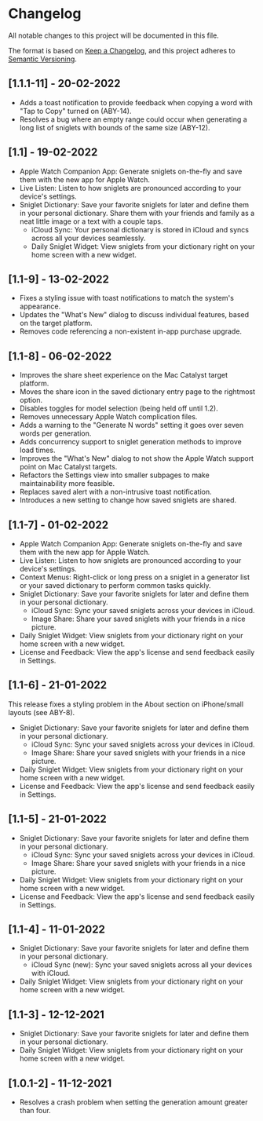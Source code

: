 # Changelog
All notable changes to this project will be documented in this file.

The format is based on [Keep a Changelog](https://keepachangelog.com/en/1.0.0/), and this project adheres to 
[Semantic Versioning](https://semver.org/spec/v2.0.0.html).

## [1.1.1-11] - 20-02-2022

- Adds a toast notification to provide feedback when copying a word with "Tap to Copy" turned on (ABY-14).
- Resolves a bug where an empty range could occur when generating a long list of sniglets with bounds of the same size
  (ABY-12).

## [1.1] - 19-02-2022

- Apple Watch Companion App: Generate sniglets on-the-fly and save them with the new app for Apple Watch.
- Live Listen: Listen to how sniglets are pronounced according to your device's settings. 
- Sniglet Dictionary: Save your favorite sniglets for later and define them in your personal dictionary. Share them with
  your friends and family as a neat little image or a text with a couple taps.
  - iCloud Sync: Your personal dictionary is stored in iCloud and syncs across all your devices seamlessly.
  - Daily Sniglet Widget: View sniglets from your dictionary right on your home screen with a new widget.

## [1.1-9] - 13-02-2022

- Fixes a styling issue with toast notifications to match the system's appearance.
- Updates the "What's New" dialog to discuss individual features, based on the target platform.
- Removes code referencing a non-existent in-app purchase upgrade.

## [1.1-8] - 06-02-2022

- Improves the share sheet experience on the Mac Catalyst target platform.
- Moves the share icon in the saved dictionary entry page to the rightmost option.
- Disables toggles for model selection (being held off until 1.2).
- Removes unnecessary Apple Watch complication files.
- Adds a warning to the "Generate N words" setting it goes over seven words per generation.
- Adds concurrency support to sniglet generation methods to improve load times.
- Improves the "What's New" dialog to not show the Apple Watch support point on Mac Catalyst targets.
- Refactors the Settings view into smaller subpages to make maintainability more feasible.
- Replaces saved alert with a non-intrusive toast notification.
- Introduces a new setting to change how saved sniglets are shared.

## [1.1-7] - 01-02-2022

- Apple Watch Companion App: Generate sniglets on-the-fly and save them with the new app for Apple Watch.
- Live Listen: Listen to how sniglets are pronounced according to your device's settings. 
- Context Menus: Right-click or long press on a sniglet in a generator list or your saved dictionary to perform common
  tasks quickly.
- Sniglet Dictionary: Save your favorite sniglets for later and define them in your personal dictionary.
  - iCloud Sync: Sync your saved sniglets across your devices in iCloud.
  - Image Share: Share your saved sniglets with your friends in a nice picture. 
- Daily Sniglet Widget: View sniglets from your dictionary right on your home screen with a new widget.
- License and Feedback: View the app's license and send feedback easily in Settings.

## [1.1-6] - 21-01-2022

This release fixes a styling problem in the About section on iPhone/small layouts (see ABY-8).

- Sniglet Dictionary: Save your favorite sniglets for later and define them in your personal dictionary.
  - iCloud Sync: Sync your saved sniglets across your devices in iCloud.
  - Image Share: Share your saved sniglets with your friends in a nice picture. 
- Daily Sniglet Widget: View sniglets from your dictionary right on your home screen with a new widget.
- License and Feedback: View the app's license and send feedback easily in Settings.

## [1.1-5] - 21-01-2022

- Sniglet Dictionary: Save your favorite sniglets for later and define them in your personal dictionary.
  - iCloud Sync: Sync your saved sniglets across your devices in iCloud.
  - Image Share: Share your saved sniglets with your friends in a nice picture. 
- Daily Sniglet Widget: View sniglets from your dictionary right on your home screen with a new widget.
- License and Feedback: View the app's license and send feedback easily in Settings.

## [1.1-4] - 11-01-2022

- Sniglet Dictionary: Save your favorite sniglets for later and define them in your personal dictionary.
    - iCloud Sync (new): Sync your saved sniglets across all your devices with iCloud.
- Daily Sniglet Widget: View sniglets from your dictionary right on your home screen with a new widget.

## [1.1-3] - 12-12-2021

- Sniglet Dictionary: Save your favorite sniglets for later and define them in your personal dictionary.
- Daily Sniglet Widget: View sniglets from your dictionary right on your home screen with a new widget.

## [1.0.1-2] - 11-12-2021

- Resolves a crash problem when setting the generation amount greater than four.
